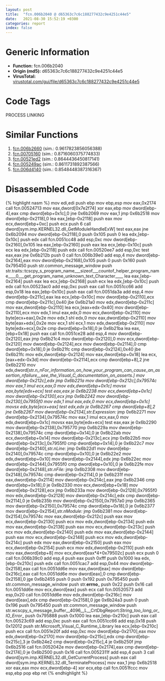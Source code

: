```yaml
---
layout: post
title:  "fcn.006b2040 @ d65363c7c6c188277432c9e4251c44e5"
date:   2021-08-30 15:52:19 +0300
categories: report
index: false
---
```


# Generic Information
- **Function:** fcn.006b2040
- **Origin (md5):** d65363c7c6c188277432c9e4251c44e5
- **VirusTotal:** [virustotal.com/gui/file/d65363c7c6c188277432c9e4251c44e5][virustotal_ref]

# Code Tags
<span class="tag" id="PROCESS">PROCESS</span>
<span class="tag" id="LINKING">LINKING</span>


# Similar Functions

1. [fcn.006b2660][similar_1_ref] (sim.: 0.9617823856056388)
2. [fcn.00705160][similar_2_ref] (sim.: 0.8716060375774833)
3. [fcn.00521ed2][similar_3_ref] (sim.: 0.8644436450817141)
4. [fcn.005249ac][similar_4_ref] (sim.: 0.8611731892387566)
5. [fcn.006d4140][similar_5_ref] (sim.: 0.8548448387316367)


# Disassembled Code

{% highlight nasm %}
mov edi,edi
push ebp
mov ebp,esp
mov eax,0x2174
call fcn.00524713
mov eax,dword[0x7e2f74]
xor eax,ebp
mov dword[ebp-4],eax
cmp dword[ebp+0x1c],0
jne 0x6b2069
mov eax,1
jmp 0x6b2518
mov dword[ebp-0x2118],0
lea eax,[ebp-0x2118]
push eax
mov ecx,dword[ebp+0xc]
push ecx
push 6
call dword[sym.imp.KERNEL32.dll_GetModuleHandleExW]
test eax,eax
jne 0x6b2094
mov dword[ebp-0x2118],0
push 0x105
push 0
lea edx,[ebp-0x10c]
push edx
call fcn.0051cc48
add esp,0xc
mov dword[ebp-0x2160],0x105
lea eax,[ebp-0x2160]
push eax
lea ecx,[ebp-0x10c]
push ecx
lea edx,[ebp-0x2118]
push edx
call fcn.00520ee7
add esp,0xc
test eax,eax
jne 0x6b212b
push 0
call fcn.006b39e0
add esp,4
mov dword[ebp-0x2164],eax
mov dword[ebp-0x2168],0x105
push 0
push 0x160
push 0x795450
push str.common_message_window
push str.traits::tcscpy_s_program_name___sizeof___countof_helper_program_name____0___get_program_name_unknown_text_Character____
lea eax,[ebp-0x2164]
push eax
lea ecx,[ebp-0x2168]
push ecx
lea edx,[ebp-0x10c]
push edx
call fcn.00523ac0
add esp,0xc
push eax
call fcn.0051cc66
add esp,0x18
lea eax,[ebp-0x10c]
push eax
call fcn.0051da3a
add esp,4
mov dword[ebp-0x211c],eax
lea ecx,[ebp-0x10c]
mov dword[ebp-0x2110],ecx
cmp dword[ebp-0x211c],0x40
jbe 0x6b21a0
mov edx,dword[ebp-0x211c]
mov eax,dword[ebp-0x2110]
lea ecx,[eax+edx-0x40]
mov dword[ebp-0x2110],ecx
mov edx,1
imul eax,edx,0
mov ecx,dword[ebp-0x2110]
mov byte[ecx+eax],0x2e
mov edx,1
shl edx,0
mov eax,dword[ebp-0x2110]
mov byte[eax+edx],0x2e
mov ecx,1
shl ecx,1
mov edx,dword[ebp-0x2110]
mov byte[edx+ecx],0x2e
cmp dword[ebp+0x18],0
je 0x6b21ba
lea eax,[ebp+0x18]
push eax
call fcn.0051ce28
add esp,4
mov dword[ebp-0x2120],eax
jmp 0x6b21c4
mov dword[ebp-0x2120],0
mov ecx,dword[ebp-0x2120]
mov dword[ebp-0x2124],ecx
mov dword[ebp-0x2114],0
cmp dword[ebp+0x18],0
je 0x6b21fc
cmp dword[ebp-0x2124],0x40
jbe 0x6b21fc
mov edx,dword[ebp-0x2124]
mov eax,dword[ebp+0x18]
lea ecx,[eax+edx-0x3d]
mov dword[ebp-0x2114],ecx
cmp dword[ebp+8],2
jne 0x6b2210
mov edx,dword[str._n_nFor_information_on_how_your_program_can_cause_an_assertion_nfailure__see_the_Visual_C_documentation_on_asserts.]
mov dword[ebp-0x212c],edx
jmp 0x6b221a
mov dword[ebp-0x212c],0x79574c
mov eax,1
imul ecx,eax,0
mov edx,dword[ebp+0x1c]
movsx eax,byte[edx+ecx]
test eax,eax
je 0x6b2238
mov ecx,dword[ebp+0x1c]
mov dword[ebp-0x2130],ecx
jmp 0x6b2242
mov dword[ebp-0x2130],0x7955f0
mov edx,1
imul eax,edx,0
mov ecx,dword[ebp+0x1c]
movsx edx,byte[ecx+eax]
test edx,edx
je 0x6b2267
cmp dword[ebp+8],2
jne 0x6b2267
mov dword[ebp-0x2134],str.Expression:_
jmp 0x6b2271
mov dword[ebp-0x2134],0x79574c
mov eax,1
imul ecx,eax,0
mov edx,dword[ebp+0x1c]
movsx eax,byte[edx+ecx]
test eax,eax
je 0x6b2290
mov dword[ebp-0x2138],0x795770
jmp 0x6b229a
mov dword[ebp-0x2138],0x79574c
cmp dword[ebp+0x14],0
je 0x6b22ab
mov ecx,dword[ebp+0x14]
mov dword[ebp-0x213c],ecx
jmp 0x6b22b5
mov dword[ebp-0x213c],0x7955f0
cmp dword[ebp+0x14],0
je 0x6b22c7
mov dword[ebp-0x2140],str._nLine:_
jmp 0x6b22d1
mov dword[ebp-0x2140],0x79574c
cmp dword[ebp+0x10],0
je 0x6b22e2
mov edx,dword[ebp+0x10]
mov dword[ebp-0x2144],edx
jmp 0x6b22ec
mov dword[ebp-0x2144],0x7955f0
cmp dword[ebp+0x10],0
je 0x6b22fe
mov dword[ebp-0x2148],str._nFile:_
jmp 0x6b2308
mov dword[ebp-0x2148],0x79574c
cmp dword[ebp-0x2114],0
je 0x6b231f
mov eax,dword[ebp-0x2114]
mov dword[ebp-0x214c],eax
jmp 0x6b2346
cmp dword[ebp+0x18],0
je 0x6b2330
mov ecx,dword[ebp+0x18]
mov dword[ebp-0x2128],ecx
jmp 0x6b233a
mov dword[ebp-0x2128],0x7955f0
mov edx,dword[ebp-0x2128]
mov dword[ebp-0x214c],edx
cmp dword[ebp-0x2114],0
je 0x6b235b
mov dword[ebp-0x2150],0x7957a0
jmp 0x6b2365
mov dword[ebp-0x2150],0x79574c
cmp dword[ebp+0x18],0
je 0x6b2377
mov dword[ebp-0x2154],str._nModule:_
jmp 0x6b2381
mov dword[ebp-0x2154],0x79574c
mov eax,dword[ebp-0x212c]
push eax
mov ecx,dword[ebp-0x2130]
push ecx
mov edx,dword[ebp-0x2134]
push edx
mov eax,dword[ebp-0x2138]
push eax
mov ecx,dword[ebp-0x213c]
push ecx
mov edx,dword[ebp-0x2140]
push edx
mov eax,dword[ebp-0x2144]
push eax
mov ecx,dword[ebp-0x2148]
push ecx
mov edx,dword[ebp-0x214c]
push edx
mov eax,dword[ebp-0x2150]
push eax
mov ecx,dword[ebp-0x2154]
push ecx
mov edx,dword[ebp-0x2110]
push edx
mov eax,dword[ebp+8]
mov ecx,dword[eax*4+0x79502c]
push ecx
push 0
call fcn.006b39c0
add esp,4
push eax
push 0xfff
push 0x1000
lea edx,[ebp-0x210c]
push edx
call fcn.0051cac7
add esp,0x44
mov dword[ebp-0x2158],eax
call fcn.0051dd6e
mov eax,dword[eax]
mov dword[ebp-0x216c],eax
call fcn.0051dd6e
mov dword[eax],0
cmp dword[ebp-0x2158],0
jge 0x6b2455
push 0
push 0x192
push 0x795450
push str.common_message_window
push str.__errno___
push 0x22
push 0x16
call fcn.0051dd6e
mov ecx,dword[eax]
push ecx
call fcn.00520573
add esp,0x20
call fcn.0051dd6e
mov edx,dword[ebp-0x216c]
mov dword[eax],edx
cmp dword[ebp-0x2158],0
jge 0x6b24a3
push 0
push 0x196
push 0x795450
push str.common_message_window
push str.wcscpy_s_message_buffer__4096__L__CrtDbgReport:_String_too_long_or_IO_Error__
push 0x795888
push 0x1000
lea eax,[ebp-0x210c]
push eax
call fcn.00523c69
add esp,0xc
push eax
call fcn.0051cc66
add esp,0x18
push 0x12012
push str.Microsoft_Visual_C_Runtime_Library
lea ecx,[ebp-0x210c]
push ecx
call fcn.0051e20f
add esp,0xc
mov dword[ebp-0x2170],eax
mov edx,dword[ebp-0x2170]
mov dword[ebp-0x215c],edx
cmp dword[ebp-0x215c],3
je 0x6b24e2
cmp dword[ebp-0x215c],4
je 0x6b250f
jmp 0x6b2516
call fcn.0052042e
mov dword[ebp-0x2174],eax
cmp dword[ebp-0x2174],0
je 0x6b2500
push 0x16
call fcn.0052311f
add esp,4
push 3
call dword[sym.imp.KERNEL32.dll_GetCurrentProcess]
push eax
call dword[sym.imp.KERNEL32.dll_TerminateProcess]
mov eax,1
jmp 0x6b2518
xor eax,eax
mov ecx,dword[ebp-4]
xor ecx,ebp
call fcn.0051fccc
mov esp,ebp
pop ebp
ret
{% endhighlight %}


[similar_1_ref]: /report/fcn.006b2660@d65363c7c6c188277432c9e4251c44e5
[similar_2_ref]: /report/fcn.00705160@d65363c7c6c188277432c9e4251c44e5
[similar_3_ref]: /report/fcn.00521ed2@d65363c7c6c188277432c9e4251c44e5
[similar_4_ref]: /report/fcn.005249ac@d65363c7c6c188277432c9e4251c44e5
[similar_5_ref]: /report/fcn.006d4140@d65363c7c6c188277432c9e4251c44e5
[virustotal_ref]: https://www.virustotal.com/gui/file/d65363c7c6c188277432c9e4251c44e5
